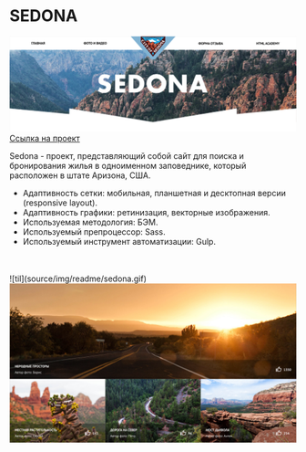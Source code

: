# SEDONA

<img src="source/img/readme/sedona-1.png">
<a href="https://kazankovstas.github.io/project-Pink/index.html">Ссылка на проект</a>


Sedona - проект, представляющий собой сайт для поиска и бронирования жилья в одноименном заповеднике, который расположен в штате Аризона, США.

- Адаптивность сетки: мобильная, планшетная и десктопная версии (responsive layout).
- Адаптивность графики: ретинизация, векторные изображения.
- Используемая методология: БЭМ.
- Используемый препроцессор: Sass.
- Используемый инструмент автоматизации: Gulp.

<br />
<br />
![til](source/img/readme/sedona.gif)

<img src="source/img/readme/sedona-2.png">
